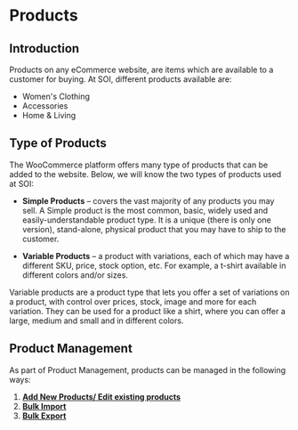 #   **Products**

## **Introduction**

Products on any eCommerce website, are items which are available to a customer for buying. At SOI, different products available are:

-   Women's Clothing
-   Accessories
-   Home & Living

##  **Type of Products**

The WooCommerce platform offers many type of products that can be added to the website. Below, we will know the two types of products used at SOI:

*   **Simple Products** – covers the vast majority of any products you may sell. A Simple product is the most common, basic, widely used and easily-understandable product type. It is a unique (there is only one version), stand-alone, physical product that you may have to ship to the customer. 

*   **Variable Products** – a product with variations, each of which may have a different SKU, price, stock option, etc. For example, a t-shirt available in different colors and/or sizes.

Variable products are a product type that lets you offer a set of variations on a product, with control over prices, stock, image and more for each variation. They can be used for a product like a shirt, where you can offer a large, medium and small and in different colors.

##  **Product Management**

As part of Product Management, products can be managed in the following ways:

1.  [**Add New Products/ Edit existing products**](Add-Products.md)
2.  [**Bulk Import**](Bulk-Import.md)
3.  [**Bulk Export**](Bulk-Export.md)


